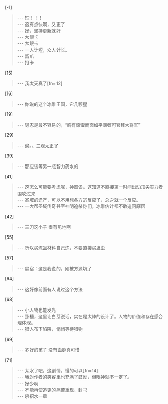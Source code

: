 
[-1] 
>--- 短！！！<br>
>--- 这有点快啊，又更了<br>
>--- 好，坚持更新就好<br>
>--- 大眼卡<br>
>--- 大眼卡<br>
>--- 一人计短，众人计长。<br>
>--- 留爪<br>
>--- 打卡<br>

[15] 
>--- 我太天真了[fn=12]<br>

[16] 
>--- 你说的这个冰雕王国，它几颗星<br>

[19] 
>--- 隐忍是最不容易的，“胸有惊雷而面如平湖者可官拜大将军”<br>

[29] 
>--- 诶。。三观太正了<br>

[39] 
>--- 那应该等另一瓶智力药水的<br>

[41] 
>--- 这怎么可能要考虑呢，神器诶，这知道不直接第一时间出动顶尖实力者围攻过来<br>
>--- 圣域的遗产，可以不用想各方的反应了，总之就一个反应。<br>
>--- 一大帮圣域传奇甚至神明追杀你们，冰雕估计都不敢追问原因<br>

[42] 
>--- 三刀这小子  很有见地啊<br>

[55] 
>--- 所以买炼蛊材料自己炼，不要直接买蛊虫<br>

[57] 
>--- 星宿：这是我说的，刚被方源坑了<br>

[64] 
>--- 这好像前面有人说过这个方法<br>

[68] 
>--- 小人物也能发光<br>
>--- 卧槽，这里让白芽说话，实在是太棒的设计了。人物的价值和存在感合理体现。<br>
>--- 猎人布下陷阱，悄悄等待猎物<br>

[69] 
>--- 多好的孩子
没有血脉真可惜<br>

[71] 
>--- 太水了吧，这剧情，慢的可以[fn=14]<br>
>--- 我对作者的笑容里也充满了鼓励，但眼神就不一定了。<br>
>--- 好少啊<br>
>--- 不能再使追更的痛苦重现，封书<br>
>--- 杀招水一章<br>
